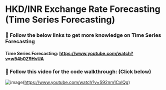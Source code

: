 # HKD/INR Exchange Rate Forecasting (Time Series Forecasting)

### 🔴 Follow the below links to get more knowledge on Time Series Forecasting

#### Time Series Forecasting:  https://www.youtube.com/watch?v=w54b0Z9HvUA

### 🔴 Follow this video for the code walkthrough: (Click below)

![image](https://user-images.githubusercontent.com/34673684/116702123-44239480-a9fb-11eb-8453-d6eb7be5d2a0.png)(https://www.youtube.com/watch?v=S92nm1CxlQg)



